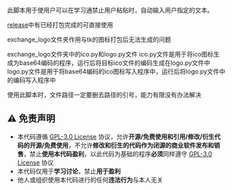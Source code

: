 
此脚本用于使用户可以在学习通禁止用户粘贴时，自动输入用户指定的文本。

[release](https://github.com/SJYssr/Cx_text/releases/tag/V1.0.0)中有已经打包完成的可直接使用

exchange_logo文件夹作用与tk的图标打包后无法生成的问题

exchange_logo文件夹中的ico.py和logo.py文件
ico.py文件是用于将ico图标生成为base64编码的程序，运行后将目标ico文件的编码生成在logo.py文件中
logo.py文件是用于将base64编码的ico图标写入程序中，运行后将logo.py文件中的编码写入程序中



使用此脚本时，文件路径一定要删去路径的引号，能力有限没有办法解决

## :warning: 免责声明
- 本代码遵循 [GPL-3.0 License](https://github.com/SJYssr/Cx_text/blob/main/LICENSE) 协议，允许**开源/免费使用和引用/修改/衍生代码的开源/免费使用**，不允许**修改和衍生的代码作为闭源的商业软件发布和销售**，禁止**使用本代码盈利**，以此代码为基础的程序**必须**同样遵守 [GPL-3.0 License](https://github.com/SJYssr/Cx_text/blob/main/LICENSE) 协议
- 本代码仅用于**学习讨论**，禁止**用于盈利**
- 他人或组织使用本代码进行的任何**违法行为**与本人无关